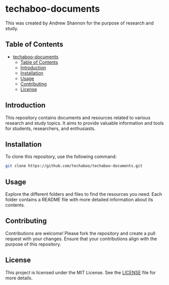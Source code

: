# techaboo-documents
This was created by Andrew Shannon for the purpose of research and study.

## Table of Contents
- [techaboo-documents](#techaboo-documents)
  - [Table of Contents](#table-of-contents)
  - [Introduction](#introduction)
  - [Installation](#installation)
  - [Usage](#usage)
  - [Contributing](#contributing)
  - [License](#license)

## Introduction
This repository contains documents and resources related to various research and study topics. It aims to provide valuable information and tools for students, researchers, and enthusiasts.

## Installation
To clone this repository, use the following command:
```bash
git clone https://github.com/techaboo/techaboo-documents.git
```

## Usage
Explore the different folders and files to find the resources you need. Each folder contains a README file with more detailed information about its contents.

## Contributing
Contributions are welcome! Please fork the repository and create a pull request with your changes. Ensure that your contributions align with the purpose of this repository.

## License
This project is licensed under the MIT License. See the [LICENSE](LICENSE) file for more details.

